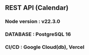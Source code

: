 ## REST API (Calendar)

### Node version : v22.3.0
### DATABASE : PostgreSQL 16
### CI/CD : Google Cloud(db), Vercel

